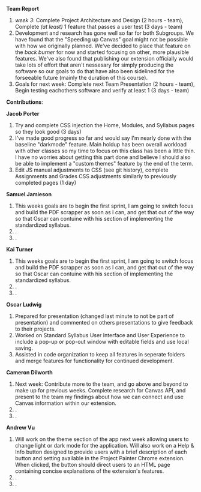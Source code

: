 **Team Report**
  1. *week 3*: Complete Project Architecture and Design (2 hours - team), Complete *(at least)* 1 feature that passes a user test (3 days - team)
  2. Development and research has gone well so far for both Subgroups. We have found that the "Speeding up Canvas" goal might not be possible with how we originally planned. We've decided to place that feature on the *back burner* for now and started focusing on other, more plausible features. We've also found that publishing our extension officially would take lots of effort that aren't nessesary for simply producing the software so our goals to do that have also been sidelined for the forseeable future (mainly the duration of this course). 
  3. Goals for next week: Complete next Team Presentation (2 hours - team), Begin testing eachothers software and verify at least 1 (3 days - team)

**Contributions**:

  **Jacob Porter**
  1. Try and complete CSS injection the Home, Modules, and Syllabus pages so they look good (3 days)
  2. I've made good progress so far and would say I'm nearly done with the baseline "darkmode" feature. Main holdup has been overall workload with other classes so my time to focus on this class has been a little thin. I have no worries about getting this part done and believe I should also be able to implement a "custom themes" feature by the end of the term.  
  3. Edit JS manual adjustments to CSS (see git history), complete Assignments and Grades CSS adjustments similarly to previously completed pages (1 day) 
    
  **Samuel Jamieson**
1. This weeks goals are to begin the first sprint, I am going to switch focus and build the PDF scrapper as soon as I can, and get that out of the way so that Oscar can contuine with his section of implementing the standardized syllabus.
2. .
3. .
   
    
 **Kai Turner**
1. This weeks goals are to begin the first sprint, I am going to switch focus and build the PDF scrapper as soon as I can, and get that out of the way so that Oscar can contuine with his section of implementing the standardized syllabus.
2. .
3. .
  
  **Oscar Ludwig** 
1. Prepared for presentation (changed last minute to not be part of presentation) and commented on others presentations to give feedback to their projects.
2. Worked on Standard Syllabus User Interface and User Experience to include a pop-up or pop-out window with editable fields and use local saving.
3. Assisted in code organization to keep all features in seperate folders and merge features for functionality for continued development.

  **Cameron Dilworth**
1. Next week: Contribute more to the team, and go above and beyond to make up for previous weeks. Complete research for Canvas API, and present to the team my findings about how we can connect and use Canvas information within our extension.
2. .
3. .

  **Andrew Vu**
1. Will work on the theme section of the app next week allowing users to change light or dark mode for the application. Will also work on a Help & Info button designed to provide users with a brief description of each button and setting available in the Project Painter Chrome extension. When clicked, the button should direct users to an HTML page containing concise explanations of the extension's features.  
2. .
3. .


